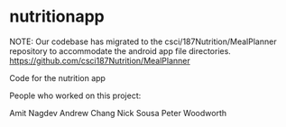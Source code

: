 # nutritionapp
NOTE: Our codebase has migrated to the csci/187Nutrition/MealPlanner repository to accommodate the android app file directories. 
https://github.com/csci187Nutrition/MealPlanner

Code for the nutrition app


People who worked on this project:

Amit Nagdev
Andrew Chang
Nick Sousa
Peter Woodworth
